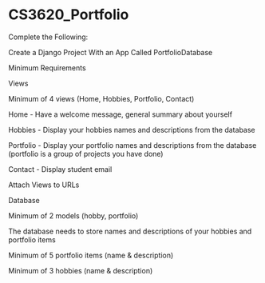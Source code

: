 # CS3620_Portfolio

Complete the Following:

Create a Django Project With an App Called PortfolioDatabase

Minimum Requirements

Views 

Minimum of 4 views (Home, Hobbies, Portfolio, Contact)

Home - Have a welcome message, general summary about yourself

Hobbies - Display your hobbies names and descriptions from the database

Portfolio - Display your portfolio names and descriptions from the database (portfolio is a group of projects you have done)

Contact - Display student email

Attach Views to URLs

Database

Minimum of 2 models (hobby, portfolio)

The database needs to store names and descriptions of your hobbies and portfolio items

Minimum of 5 portfolio items (name & description)

Minimum of 3 hobbies (name & description)
